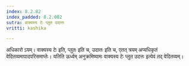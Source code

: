 ```yaml
---
index: 8.2.82
index_padded: 8.2.082
sutra: वाक्यस्य टेः प्लुत उदात्तः
vritti: kashika

---
```

अधिकारो ऽयम्। वाक्यस्य टेः इति, प्लुतः इति च, उदात्तः इति च, एतत् त्रयम् अप्यधिकृतं वेदितव्यमापादपरिसमाप्तेः। यतिति ऊर्ध्वम् अनुक्रमिष्यामः वाक्यस्य टेः प्लुत उदत्तः इत्येवं तद् वेदितव्यम्।
